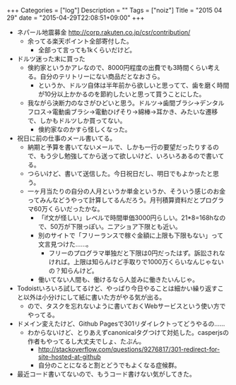 +++
Categories = ["log"]
Description = ""
Tags = ["noiz"]
Title = "2015 04 29"
date = "2015-04-29T22:08:51+09:00"
+++

* ネパール地震募金 http://corp.rakuten.co.jp/csr/contribution/
	* 余ってる楽天ポイント全部寄付した。
		* 全部って言っても1kくらいだけど。
* ドルツ迷った末に買った
	* 倹約家というかアレなので、8000円程度の出費でも3時間くらい考える。自分のテリトリーにない商品だとなおさら。
		* というか、ドルツ自体は半年前から欲しいと思ってて、歯を磨く時間が10分以上かかるのを節約したいと思って買うことにした。
	* 我ながら決断力のなさがひどいと思う。ドルツ→歯間ブラシ→デンタルフロス→電動歯ブラシ→電動ひげそり→綿棒→耳かき、みたいな遷移で、しかもドルツしか買ってない。
		* 倹約家なのかすら怪しくなった。
* 祝日に前の仕事のメール書いてる。
	* 納期と予算を書いてないメールで、しかも一行の要望だったりするので、もう少し勉強してから送って欲しいけど、いろいろあるので書いてる。
	* つらいけど、書いて送信した。今日祝日だし、明日でもよかったと思う。
	* 一ヶ月当たりの自分の人月というか単金というか、そういう感じのお金ってみんなどうやって計算してるんだろう。月刊積算資料だとプログラマ60万くらいだったかな。
		* 「if文が怪しい」レベルで時間単価3000円らしい。21*8=168hなので、50万が下限っぽい。ニアショア下限とも近い。
		* 別のサイトで「フリーランスで稼ぐ金額に上限も下限もない」って文言見つけた……。
			* フリーのプログラマ単独だと下限は0円だったはず。訴訟されなければ。上限は知らんけど手取りで1000万くらいなんじゃないの？知らんけど。
		* 働いてない人間も、働けるなら人並みに働きたいんじゃ。
* Todoistいろいろ試してるけど、やっぱり今日やることは細かい繰り返すこと以外は小分けにして紙に書いた方がやる気が出る。
	* ので、タスクを忘れないように書いておくWebサービスという使い方でやってる。
* ドメイン変えたけど、Github Pagesで301リダイレクトってどうやるの……
	* わからないけど、とりあえずcanonicalタグつけて対処した。casperjsの作者もやってるし大丈夫でしょ、たぶん。
		* http://stackoverflow.com/questions/9276817/301-redirect-for-site-hosted-at-github
		* 自分のことになると割とどうでもよくなる症候群。
* 最近コード書いてないので、もうコード書けない気がしてきた。